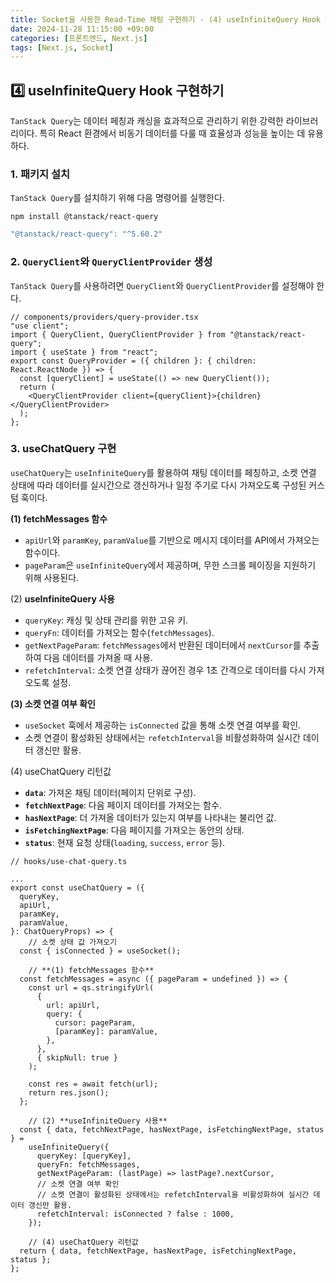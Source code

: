 ```yaml
---
title: Socket을 사용한 Read-Time 채팅 구현하기 - (4) useInfiniteQuery Hook 구현하기
date: 2024-11-28 11:15:00 +09:00
categories: [프론트엔드, Next.js]
tags: [Next.js, Socket]
---
```


## 4️⃣ useInfiniteQuery Hook 구현하기

`TanStack Query`는 데이터 페칭과 캐싱을 효과적으로 관리하기 위한 강력한 라이브러리이다. 특히 React 환경에서 비동기 데이터를 다룰 때 효율성과 성능을 높이는 데 유용하다.

### 1. 패키지 설치

`TanStack Query`를 설치하기 위해 다음 명령어를 실행한다.

`npm install @tanstack/react-query`

```jsx
"@tanstack/react-query": "^5.60.2"
```

### 2. `QueryClient`와 `QueryClientProvider` 생성

`TanStack Query`를 사용하려면 `QueryClient`와 `QueryClientProvider`를 설정해야 한다.

```tsx
// components/providers/query-provider.tsx
"use client";
import { QueryClient, QueryClientProvider } from "@tanstack/react-query";
import { useState } from "react";
export const QueryProvider = ({ children }: { children: React.ReactNode }) => {
  const [queryClient] = useState(() => new QueryClient());
  return (
    <QueryClientProvider client={queryClient}>{children}</QueryClientProvider>
  );
};
```

### 3. useChatQuery 구현

`useChatQuery`는 `useInfiniteQuery`를 활용하여 채팅 데이터를 페칭하고, 소켓 연결 상태에 따라 데이터를 실시간으로 갱신하거나 일정 주기로 다시 가져오도록 구성된 커스텀 훅이다.

**(1) fetchMessages 함수**

- `apiUrl`와 `paramKey`, `paramValue`를 기반으로 메시지 데이터를 API에서 가져오는 함수이다.
- `pageParam`은 `useInfiniteQuery`에서 제공하며, 무한 스크롤 페이징을 지원하기 위해 사용된다.

(2) **useInfiniteQuery 사용**

- `queryKey`: 캐싱 및 상태 관리를 위한 고유 키.
- `queryFn`: 데이터를 가져오는 함수(`fetchMessages`).
- `getNextPageParam`: `fetchMessages`에서 반환된 데이터에서 `nextCursor`를 추출하여 다음 데이터를 가져올 때 사용.
- `refetchInterval`: 소켓 연결 상태가 끊어진 경우 1초 간격으로 데이터를 다시 가져오도록 설정.

**(3) 소켓 연결 여부 확인**

- `useSocket` 훅에서 제공하는 `isConnected` 값을 통해 소켓 연결 여부를 확인.
- 소켓 연결이 활성화된 상태에서는 `refetchInterval`을 비활성화하여 실시간 데이터 갱신만 활용.

(4) useChatQuery 리턴값

- **`data`**: 가져온 채팅 데이터(페이지 단위로 구성).
- **`fetchNextPage`**: 다음 페이지 데이터를 가져오는 함수.
- **`hasNextPage`**: 더 가져올 데이터가 있는지 여부를 나타내는 불리언 값.
- **`isFetchingNextPage`**: 다음 페이지를 가져오는 동안의 상태.
- **`status`**: 현재 요청 상태(`loading`, `success`, `error` 등).

```tsx
// hooks/use-chat-query.ts

...
export const useChatQuery = ({
  queryKey,
  apiUrl,
  paramKey,
  paramValue,
}: ChatQueryProps) => {
	// 소켓 상태 값 가져오기
  const { isConnected } = useSocket();

	// **(1) fetchMessages 함수**
  const fetchMessages = async ({ pageParam = undefined }) => {
    const url = qs.stringifyUrl(
      {
        url: apiUrl,
        query: {
          cursor: pageParam,
          [paramKey]: paramValue,
        },
      },
      { skipNull: true }
    );

    const res = await fetch(url);
    return res.json();
  };

	// (2) **useInfiniteQuery 사용**
  const { data, fetchNextPage, hasNextPage, isFetchingNextPage, status } =
    useInfiniteQuery({
      queryKey: [queryKey],
      queryFn: fetchMessages,
      getNextPageParam: (lastPage) => lastPage?.nextCursor,
      // 소켓 연결 여부 확인
      // 소켓 연결이 활성화된 상태에서는 refetchInterval을 비활성화하여 실시간 데이터 갱신만 활용.
      refetchInterval: isConnected ? false : 1000,
    });

	// (4) useChatQuery 리턴값
  return { data, fetchNextPage, hasNextPage, isFetchingNextPage, status };
};

```
